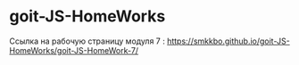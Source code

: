 # goit-JS-HomeWorks
Ссылка на рабочую страницу модуля 7 : https://smkkbo.github.io/goit-JS-HomeWorks/goit-JS-HomeWork-7/
